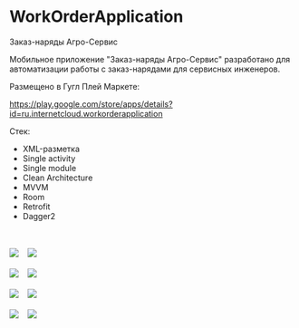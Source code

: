 # WorkOrderApplication

Заказ-наряды Агро-Сервис

Мобильное приложение "Заказ-наряды Агро-Сервис" разработано для автоматизации работы с заказ-нарядами для сервисных инженеров.

Размещено в Гугл Плей Маркете:

https://play.google.com/store/apps/details?id=ru.internetcloud.workorderapplication

Стек:
- XML-разметка
- Single activity
- Single module
- Clean Architecture
- MVVM
- Room
- Retrofit
- Dagger2

<br/>
<br/>

<kbd>
  <img src="/screenshots/Login.png"> 
</kbd>
&#160;
<kbd>
  <img src="/screenshots/Synchronisation.png"> 
</kbd>

<br/>
<br/>

<kbd>
  <img src="/screenshots/WorkOrderList.png"> 
</kbd>
&#160;
<kbd>
  <img src="/screenshots/WorkOrderTop.png"> 
</kbd>

<br/>
<br/>

<kbd>
  <img src="/screenshots/WorkOrderBottom.png"> 
</kbd>
&#160;
<kbd>
  <img src="/screenshots/InputWork.png"> 
</kbd>

<br/>
<br/>

<kbd>
  <img src="/screenshots/Filter.png"> 
</kbd>
&#160;
<kbd>
  <img src="/screenshots/FilteredList.png"> 
</kbd>

<br/>
<br/>
